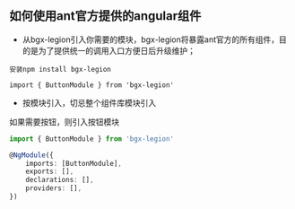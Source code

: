 ## 如何使用ant官方提供的angular组件

- 从bgx-legion引入你需要的模块，bgx-legion将暴露ant官方的所有组件，目的是为了提供统一的调用入口方便日后升级维护；

`安装npm install bgx-legion`

`import { ButtonModule } from 'bgx-legion'`

- 按模块引入，切忌整个组件库模块引入

如果需要按钮，则引入按钮模块
``` typescript
import { ButtonModule } from 'bgx-legion'

@NgModule({
    imports: [ButtonModule],
    exports: [],
    declarations: [],
    providers: [],
})

```

